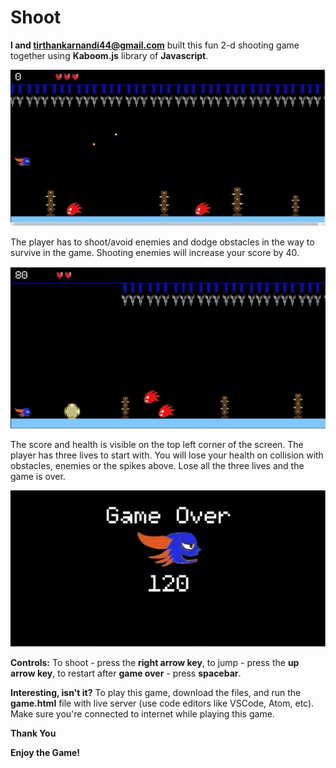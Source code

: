 # Shoot 
**I and tirthankarnandi44@gmail.com** built this fun 2-d shooting game
together using **Kaboom.js** library of **Javascript**.

![](resources/1.jpeg)

The player has to shoot/avoid enemies and dodge obstacles in the way to survive in the game. 
Shooting enemies will increase your score by 40.

![](resources/2.jpeg)

The score and health is visible on the top left corner of the screen.
The player has three lives to start with.
You will lose your health on collision with obstacles, enemies or the spikes above.
Lose all the three lives and the game is over.

![](resources/3.jpeg)


**Controls:**
To shoot - press the **right arrow key**,
to jump - press the **up arrow key**,
to restart after **game over** - press **spacebar**.

**Interesting, isn't it?**
To play this game, download the files, and run the **game.html** file with live server (use code editors like VSCode, Atom, etc).
Make sure you're connected to internet while playing this game.

**Thank You**

**Enjoy the Game!**
